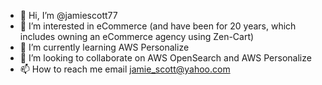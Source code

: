 - 👋 Hi, I’m @jamiescott77
- 👀 I’m interested in eCommerce (and have been for 20 years, which includes owning an eCommerce agency using Zen-Cart)
- 🌱 I’m currently learning AWS Personalize
- 💞️ I’m looking to collaborate on AWS OpenSearch and AWS Personalize
- 📫 How to reach me email jamie_scott@yahoo.com

<!---
jamiescott77/jamiescott77 is a ✨ special ✨ repository because its `README.md` (this file) appears on your GitHub profile.
You can click the Preview link to take a look at your changes.
--->
